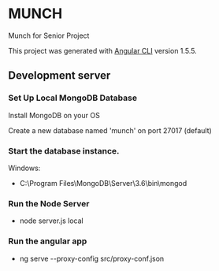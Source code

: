 # MUNCH

Munch for Senior Project

This project was generated with [Angular CLI](https://github.com/angular/angular-cli) version 1.5.5.

## Development server

### Set Up Local MongoDB Database

Install MongoDB on your OS

Create a new database named 'munch' on port 27017 (default)

### Start the database instance.

Windows: 
- C:\Program Files\MongoDB\Server\3.6\bin\mongod

### Run the Node Server

- node server.js local

### Run the angular app
- ng serve --proxy-config src/proxy-conf.json 

